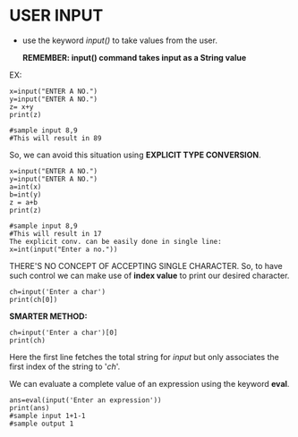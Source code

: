 # USER INPUT
* use the keyword _input()_ to take values from the user.
    
    **REMEMBER: input() command takes input as a String value**

EX:
```
x=input("ENTER A NO.")
y=input("ENTER A NO.")
z= x+y
print(z)

#sample input 8,9
#This will result in 89
```
So, we can avoid this situation using **EXPLICIT TYPE CONVERSION**.
```
x=input("ENTER A NO.")
y=input("ENTER A NO.")
a=int(x)
b=int(y)
z = a+b
print(z)

#sample input 8,9
#This will result in 17
The explicit conv. can be easily done in single line:
x=int(input("Enter a no."))
```
THERE'S NO CONCEPT OF ACCEPTING SINGLE CHARACTER.
So, to have such control we can make use of **index value** to print our desired character.
```
ch=input('Enter a char')
print(ch[0])
```
**SMARTER METHOD:**
```
ch=input('Enter a char')[0]
print(ch)
```
Here the first line fetches the total string for _input_ but only associates the first index of the string to '_ch_'.


We can evaluate a complete value of an expression using the keyword **eval**.

```
ans=eval(input('Enter an expression'))
print(ans)
#sample input 1+1-1
#sample output 1
```